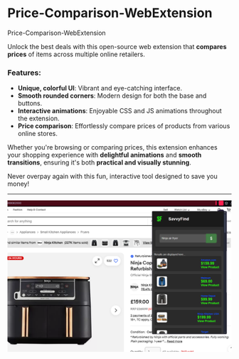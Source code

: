# Price-Comparison-WebExtension
Price-Comparison-WebExtension

Unlock the best deals with this open-source web extension that **compares prices** of items across multiple online retailers.

### Features:
- **Unique, colorful UI**: Vibrant and eye-catching interface.
- **Smooth rounded corners**: Modern design for both the base and buttons.
- **Interactive animations**: Enjoyable CSS and JS animations throughout the extension.
- **Price comparison**: Effortlessly compare prices of products from various online stores.

Whether you're browsing or comparing prices, this extension enhances your shopping experience with **delightful animations** and **smooth transitions**, ensuring it's both **practical and visually stunning**.

Never overpay again with this fun, interactive tool designed to save you money!

---

![Alt text](Screenshot.png)
